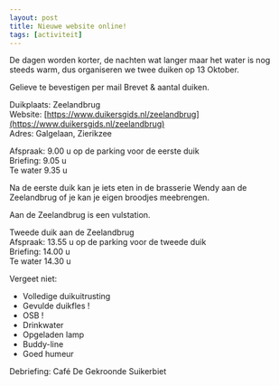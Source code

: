 ```yaml
---
layout: post
title: Nieuwe website online!
tags: [activiteit]
---
```


De dagen worden korter, de nachten wat langer maar het water is nog steeds warm, dus organiseren we twee duiken op 13 Oktober.

Gelieve te bevestigen per mail
Brevet & aantal duiken.

Duikplaats: Zeelandbrug  
Website: [https://www.duikersgids.nl/zeelandbrug](https://www.duikersgids.nl/zeelandbrug)  
Adres: Galgelaan, Zierikzee

Afspraak: 9.00 u op de parking voor de eerste duik  
Briefing: 9.05 u  
Te water 9.35 u 

Na de eerste duik kan je iets eten in de brasserie Wendy aan de Zeelandbrug of je kan je eigen broodjes meebrengen.

Aan de Zeelandbrug is een vulstation.

Tweede duik aan de Zeelandbrug  
Afspraak: 13.55 u op de parking voor de tweede duik  
Briefing: 14.00 u  
Te water 14.30 u 

Vergeet niet:
- Volledige duikuitrusting
- Gevulde duikfles ! 
- OSB !
- Drinkwater
- Opgeladen lamp
- Buddy-line
- Goed humeur

Debriefing: Café De Gekroonde Suikerbiet
